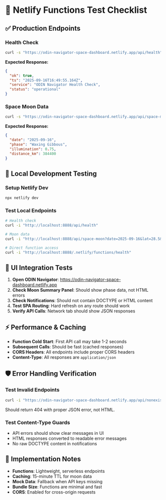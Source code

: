 # 🧪 Netlify Functions Test Checklist

## ✅ Production Endpoints

### Health Check
```bash
curl -s "https://odin-navigator-space-dashboard.netlify.app/api/health" | jq .
```
**Expected Response:**
```json
{
  "ok": true,
  "ts": "2025-09-16T16:49:55.164Z",
  "service": "ODIN Navigator Health Check",
  "status": "operational"
}
```

### Space Moon Data
```bash
curl -s "https://odin-navigator-space-dashboard.netlify.app/api/space-moon?date=2025-09-16&lat=28.5&lon=-80.6" | jq .
```
**Expected Response:**
```json
{
  "date": "2025-09-16",
  "phase": "Waxing Gibbous",
  "illumination": 0.75,
  "distance_km": 384400
}
```

## 🔧 Local Development Testing

### Setup Netlify Dev
```bash
npx netlify dev
```

### Test Local Endpoints
```bash
# Health check
curl -i "http://localhost:8888/api/health"

# Moon data
curl -i "http://localhost:8888/api/space-moon?date=2025-09-16&lat=28.5&lon=-80.6"

# Direct function access
curl -i "http://localhost:8888/.netlify/functions/health"
```

## 🎯 UI Integration Tests

1. **Open ODIN Navigator**: https://odin-navigator-space-dashboard.netlify.app
2. **Check Moon Summary Panel**: Should show phase data, not HTML errors
3. **Check Notifications**: Should not contain DOCTYPE or HTML content
4. **Test SPA Routing**: Hard refresh on any route should work
5. **Verify API Calls**: Network tab should show JSON responses

## ⚡ Performance & Caching

- **Function Cold Start**: First API call may take 1-2 seconds
- **Subsequent Calls**: Should be fast (cached responses)
- **CORS Headers**: All endpoints include proper CORS headers
- **Content-Type**: All responses are `application/json`

## 🛡️ Error Handling Verification

### Test Invalid Endpoints
```bash
curl -i "https://odin-navigator-space-dashboard.netlify.app/api/nonexistent"
```
Should return 404 with proper JSON error, not HTML.

### Test Content-Type Guards
- API errors should show clear messages in UI
- HTML responses converted to readable error messages
- No raw DOCTYPE content in notifications

## 📝 Implementation Notes

- **Functions**: Lightweight, serverless endpoints
- **Caching**: 15-minute TTL for moon data
- **Mock Data**: Fallback when API keys missing
- **Bundle Size**: Functions are minimal and fast
- **CORS**: Enabled for cross-origin requests
